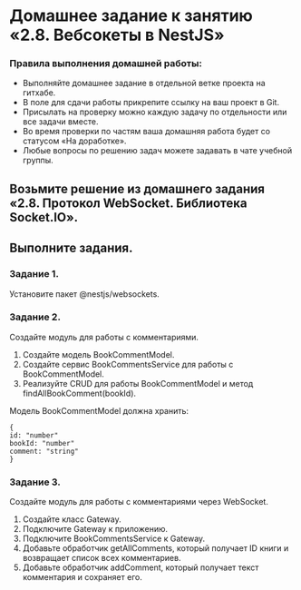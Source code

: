 # Домашнее задание к занятию «2.8. Вебсокеты в NestJS»
### Правила выполнения домашней работы:

- Выполняйте домашнее задание в отдельной ветке проекта на гитхабе.
- В поле для сдачи работы прикрепите ссылку на ваш проект в Git.
- Присылать на проверку можно каждую задачу по отдельности или все задачи вместе.
- Во время проверки по частям ваша домашняя работа будет со статусом «На доработке».
- Любые вопросы по решению задач можете задавать в чате учебной группы.

## Возьмите решение из домашнего задания «2.8. Протокол WebSocket. Библиотека Socket.IO».
## Выполните задания.

### Задание 1.

Установите пакет @nestjs/websockets.

### Задание 2.

Создайте модуль для работы с комментариями.

1. Создайте модель BookCommentModel.
2. Создайте сервис BookCommentsService для работы с BookCommentModel.
3. Реализуйте CRUD для работы BookCommentModel и метод findAllBookComment(bookId).

Модель BookCommentModel должна хранить:

```
{
id: "number"
bookId: "number"
comment: "string"  
}
```
### Задание 3.

Создайте модуль для работы с комментариями через WebSocket.

1. Создайте класс Gateway.
2. Подключите Gateway к приложению.
3. Подключите BookCommentsService к Gateway.
4. Добавьте обработчик getAllComments, который получает ID книги и возвращает список всех комментариев.
5. Добавьте обработчик addComment, который получает текст комментария и сохраняет его.